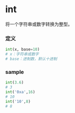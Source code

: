 # int
将一个字符串或数字转换为整型。

### 定义
```python
int(x, base=10)
# x：字符串或数字
# base：进制数，默认十进制
```


### sample
```python
int(3.6)
# 3
int('0xa',16)  
# 10
int('10',8) 
# 8
```


